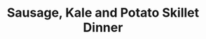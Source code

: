 ---
layout: recipe
title: Sausage, Kale and Potato Skillet Dinner
prep_time: 10 minutes
cook_time: 40 minutes
servings: 6
category: Dinner
protein: sausage
temperature: 
source: The Modern Proper

ingredients: |
  - 16 ounces baby red potatoes, halved
  - 3 tablespoons extra-virgin olive oil, plus more as needed
  - Kosher salt, to taste
  - Freshly cracked black pepper, to taste
  - 1 ½ teaspoons dried thyme
  - 4 links fully cooked Italian chicken sausage (12 ounces), ½-inch sliced
  - ½ yellow onion, thinly sliced
  - 3 garlic cloves, minced
  - 1 bunch curly kale, ribs removed and roughly chopped
  - 1 lemon, halved

instructions: |
  1. Bring a large pot of salted water to a boil over high heat. Add the potatoes and cook until almost fork tender, about 5 minutes. Drain.
  2. Heat 2 tablespoons of the olive oil in a large skillet or Dutch oven over medium-high heat. Once the oil is glistening, working in batches, add the potatoes, cut side down, and cook undisturbed until golden brown, about 5 minutes. Stir and cook until the potatoes are fork-tender and crispy all over, about 5 minutes more. Transfer to a large bowl. Repeat with the remaining potatoes, adding a little more olive oil if necessary. Season the potatoes all over with the salt, pepper, and thyme and toss to combine.
  3. Add the remaining 1 tablespoon olive oil to the skillet. Once the oil is glistening, add the chicken sausage and cook until browned all over, 4 to 5 minutes. Transfer the sausage to the bowl with the potatoes. Add the onion to the pan and cook, stirring often, until just softened, about 5 minutes.
  4. Reduce the heat to medium. Add the garlic and cook, stirring, until fragrant, about 1 minute. Add the kale and cook, stirring often, until wilted, about 3 minutes. Return the potatoes and sausage to the skillet, season with salt and pepper, and stir to combine. Cook until warmed through.
  5. Squeeze the lemon over top and serve.

notes: |
---